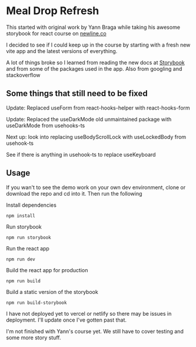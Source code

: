 # Meal Drop Refresh

This started with original work by Yann Braga while taking his awesome storybook for react course on [newline.co](https://www.newline.co/courses/storybook-for-react-apps/course-introduction)

I decided to see if I could keep up in the course by starting with a fresh new vite app and the latest versions of everything.

A lot of things broke so I learned from reading the new docs at [Storybook](https://storybook.js.org/docs/react/get-started/install) and from some of the packages used in the app. Also from googling and stackoverflow

## Some things that still need to be fixed

Update: Replaced useForm from react-hooks-helper with react-hooks-form

Update: Replaced the useDarkMode old unmaintained package with useDarkMode from usehooks-ts

Next up: look into replacing useBodyScrollLock with useLockedBody from usehook-ts

See if there is anything in usehook-ts to replace useKeyboard

## Usage

If you wan't to see the demo work on your own dev environment, clone or download the repo and cd into it. Then run the following

Install dependencies

```
npm install
```

Run storybook

```
npm run storybook
```

Run the react app

```
npm run dev
```

Build the react app for production

```
npm run build
```

Build a static version of the storybook

```
npm run build-storybook
```

I have not deployed yet to vercel or netlify so there may be issues in deployment. I'll update once I've gotten past that.

I'm not finished with Yann's course yet. We still have to cover testing and some more story stuff.
